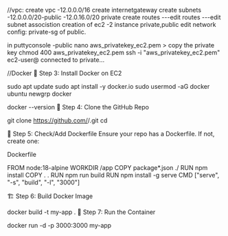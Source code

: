 //vpc:
create vpc -12.0.0.0/16 
create internetgateway
create subnets -12.0.0.0/20-public
                -12.0.16.0/20 private
create routes
---edit routes
---edit subnet associstion
creation of ec2 -2 instance private,public edit network config: private-sg of public.

in puttyconsole -public nano aws_privatekey_ec2.pem > copy the private key
chmod 400 aws_privatekey_ec2.pem
ssh -i "aws_privatekey_ec2.pem" ec2-user@<EC2-PUBLIC-IP>
 connected to private...


 //Docker
🐳 Step 3: Install Docker on EC2

sudo apt update
sudo apt install -y docker.io
sudo usermod -aG docker ubuntu
newgrp docker



docker --version
🧬 Step 4: Clone the GitHub Repo

git clone https://github.com/<your-username>/<your-repo>.git
cd <your-repo>

📄 Step 5: Check/Add Dockerfile
Ensure your repo has a Dockerfile. If not, create one:

Dockerfile


FROM node:18-alpine
WORKDIR /app
COPY package*.json ./
RUN npm install
COPY . .
RUN npm run build
RUN npm install -g serve
CMD ["serve", "-s", "build", "-l", "3000"]

🏗 Step 6: Build Docker Image

docker build -t my-app .
🚀 Step 7: Run the Container

docker run -d -p 3000:3000 my-app
